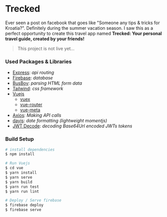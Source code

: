 # Trecked
Ever seen a post on facebook that goes like "Someone any tips & tricks for Kroatia?". Definitely during the summer vacation season. I saw this as a perfect opportunity to create this travel app named **Trecked: Your personal travel guide, created by your friends!**

> This project is not live yet...

### Used Packages & Libraries
- [Express](https://expressjs.com/): *api routing*
- [Firebase](https://firebase.google.com/): *database*
- [BusBoy](https://www.npmjs.com/package/busboy): *parsing HTML form data*
- [Tailwind](https://tailwindcss.com/): *css framework*
- [Vuejs](https://vuejs.org/)
   - [vuex](https://vuex.vuejs.org/guide/)
   - [vue-router](https://router.vuejs.org/)
   - [vue-meta](https://github.com/nuxt/vue-meta)
- [Axios](https://www.npmjs.com/package/axios): *Making API calls*
- [dayjs](https://www.npmjs.com/package/dayjs): *date formatting (lightweight momentjs)*
- [JWT Decode](https://www.npmjs.com/package/jwt-decode): *decoding Base64Url encoded JWTs tokens*


### Build Setup
``` bash
# install dependencies
$ npm install

# Run Vuejs
$ cd vue
$ yarn install
$ yarn serve
$ yarn build
$ yarn run test
$ yarn run lint

# Deploy / Serve firebase
$ firebase deploy
$ firebase serve
```